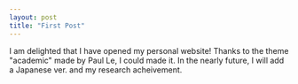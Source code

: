 ```yaml
---
layout: post
title: "First Post"
---
```


I am delighted that I have opened my personal website!
Thanks to the theme "academic" made by Paul Le, I could made it. In the nearly future, I will add a Japanese ver. and my research acheivement.
